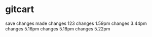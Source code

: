 # gitcart
save changes made
changes 123
changes 1.59pm
changes 3.44pm
changes 5.16pm
changes 5.18pm
changes 5.22pm
